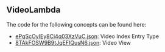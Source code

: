 ## VideoLambda

The code for the following concepts can be found here: 
- [ePqScOyIEy8Ci4q03XzVuC.json](ePqScOyIEy8Ci4q03XzVuC.json): Video Index Entry Type
- [8TAkFOSW9B9tJqEFIQusN6.json](8TAkFOSW9B9tJqEFIQusN6.json): Video View
